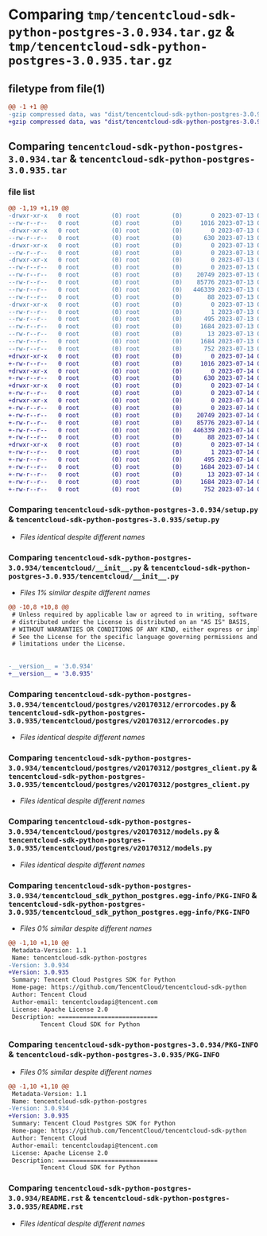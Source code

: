 # Comparing `tmp/tencentcloud-sdk-python-postgres-3.0.934.tar.gz` & `tmp/tencentcloud-sdk-python-postgres-3.0.935.tar.gz`

## filetype from file(1)

```diff
@@ -1 +1 @@
-gzip compressed data, was "dist/tencentcloud-sdk-python-postgres-3.0.934.tar", last modified: Thu Jul 13 00:30:52 2023, max compression
+gzip compressed data, was "dist/tencentcloud-sdk-python-postgres-3.0.935.tar", last modified: Fri Jul 14 00:35:55 2023, max compression
```

## Comparing `tencentcloud-sdk-python-postgres-3.0.934.tar` & `tencentcloud-sdk-python-postgres-3.0.935.tar`

### file list

```diff
@@ -1,19 +1,19 @@
-drwxr-xr-x   0 root         (0) root         (0)        0 2023-07-13 00:30:52.000000 tencentcloud-sdk-python-postgres-3.0.934/
--rw-r--r--   0 root         (0) root         (0)     1016 2023-07-13 00:30:52.000000 tencentcloud-sdk-python-postgres-3.0.934/setup.py
-drwxr-xr-x   0 root         (0) root         (0)        0 2023-07-13 00:30:52.000000 tencentcloud-sdk-python-postgres-3.0.934/tencentcloud/
--rw-r--r--   0 root         (0) root         (0)      630 2023-07-13 00:30:52.000000 tencentcloud-sdk-python-postgres-3.0.934/tencentcloud/__init__.py
-drwxr-xr-x   0 root         (0) root         (0)        0 2023-07-13 00:30:52.000000 tencentcloud-sdk-python-postgres-3.0.934/tencentcloud/postgres/
--rw-r--r--   0 root         (0) root         (0)        0 2023-07-13 00:30:52.000000 tencentcloud-sdk-python-postgres-3.0.934/tencentcloud/postgres/__init__.py
-drwxr-xr-x   0 root         (0) root         (0)        0 2023-07-13 00:30:52.000000 tencentcloud-sdk-python-postgres-3.0.934/tencentcloud/postgres/v20170312/
--rw-r--r--   0 root         (0) root         (0)        0 2023-07-13 00:30:52.000000 tencentcloud-sdk-python-postgres-3.0.934/tencentcloud/postgres/v20170312/__init__.py
--rw-r--r--   0 root         (0) root         (0)    20749 2023-07-13 00:30:52.000000 tencentcloud-sdk-python-postgres-3.0.934/tencentcloud/postgres/v20170312/errorcodes.py
--rw-r--r--   0 root         (0) root         (0)    85776 2023-07-13 00:30:52.000000 tencentcloud-sdk-python-postgres-3.0.934/tencentcloud/postgres/v20170312/postgres_client.py
--rw-r--r--   0 root         (0) root         (0)   446339 2023-07-13 00:30:52.000000 tencentcloud-sdk-python-postgres-3.0.934/tencentcloud/postgres/v20170312/models.py
--rw-r--r--   0 root         (0) root         (0)       88 2023-07-13 00:30:52.000000 tencentcloud-sdk-python-postgres-3.0.934/setup.cfg
-drwxr-xr-x   0 root         (0) root         (0)        0 2023-07-13 00:30:52.000000 tencentcloud-sdk-python-postgres-3.0.934/tencentcloud_sdk_python_postgres.egg-info/
--rw-r--r--   0 root         (0) root         (0)        1 2023-07-13 00:30:52.000000 tencentcloud-sdk-python-postgres-3.0.934/tencentcloud_sdk_python_postgres.egg-info/dependency_links.txt
--rw-r--r--   0 root         (0) root         (0)      495 2023-07-13 00:30:52.000000 tencentcloud-sdk-python-postgres-3.0.934/tencentcloud_sdk_python_postgres.egg-info/SOURCES.txt
--rw-r--r--   0 root         (0) root         (0)     1684 2023-07-13 00:30:52.000000 tencentcloud-sdk-python-postgres-3.0.934/tencentcloud_sdk_python_postgres.egg-info/PKG-INFO
--rw-r--r--   0 root         (0) root         (0)       13 2023-07-13 00:30:52.000000 tencentcloud-sdk-python-postgres-3.0.934/tencentcloud_sdk_python_postgres.egg-info/top_level.txt
--rw-r--r--   0 root         (0) root         (0)     1684 2023-07-13 00:30:52.000000 tencentcloud-sdk-python-postgres-3.0.934/PKG-INFO
--rw-r--r--   0 root         (0) root         (0)      752 2023-07-13 00:30:52.000000 tencentcloud-sdk-python-postgres-3.0.934/README.rst
+drwxr-xr-x   0 root         (0) root         (0)        0 2023-07-14 00:35:55.000000 tencentcloud-sdk-python-postgres-3.0.935/
+-rw-r--r--   0 root         (0) root         (0)     1016 2023-07-14 00:35:55.000000 tencentcloud-sdk-python-postgres-3.0.935/setup.py
+drwxr-xr-x   0 root         (0) root         (0)        0 2023-07-14 00:35:55.000000 tencentcloud-sdk-python-postgres-3.0.935/tencentcloud/
+-rw-r--r--   0 root         (0) root         (0)      630 2023-07-14 00:35:55.000000 tencentcloud-sdk-python-postgres-3.0.935/tencentcloud/__init__.py
+drwxr-xr-x   0 root         (0) root         (0)        0 2023-07-14 00:35:55.000000 tencentcloud-sdk-python-postgres-3.0.935/tencentcloud/postgres/
+-rw-r--r--   0 root         (0) root         (0)        0 2023-07-14 00:35:55.000000 tencentcloud-sdk-python-postgres-3.0.935/tencentcloud/postgres/__init__.py
+drwxr-xr-x   0 root         (0) root         (0)        0 2023-07-14 00:35:55.000000 tencentcloud-sdk-python-postgres-3.0.935/tencentcloud/postgres/v20170312/
+-rw-r--r--   0 root         (0) root         (0)        0 2023-07-14 00:35:55.000000 tencentcloud-sdk-python-postgres-3.0.935/tencentcloud/postgres/v20170312/__init__.py
+-rw-r--r--   0 root         (0) root         (0)    20749 2023-07-14 00:35:55.000000 tencentcloud-sdk-python-postgres-3.0.935/tencentcloud/postgres/v20170312/errorcodes.py
+-rw-r--r--   0 root         (0) root         (0)    85776 2023-07-14 00:35:55.000000 tencentcloud-sdk-python-postgres-3.0.935/tencentcloud/postgres/v20170312/postgres_client.py
+-rw-r--r--   0 root         (0) root         (0)   446339 2023-07-14 00:35:55.000000 tencentcloud-sdk-python-postgres-3.0.935/tencentcloud/postgres/v20170312/models.py
+-rw-r--r--   0 root         (0) root         (0)       88 2023-07-14 00:35:55.000000 tencentcloud-sdk-python-postgres-3.0.935/setup.cfg
+drwxr-xr-x   0 root         (0) root         (0)        0 2023-07-14 00:35:55.000000 tencentcloud-sdk-python-postgres-3.0.935/tencentcloud_sdk_python_postgres.egg-info/
+-rw-r--r--   0 root         (0) root         (0)        1 2023-07-14 00:35:55.000000 tencentcloud-sdk-python-postgres-3.0.935/tencentcloud_sdk_python_postgres.egg-info/dependency_links.txt
+-rw-r--r--   0 root         (0) root         (0)      495 2023-07-14 00:35:55.000000 tencentcloud-sdk-python-postgres-3.0.935/tencentcloud_sdk_python_postgres.egg-info/SOURCES.txt
+-rw-r--r--   0 root         (0) root         (0)     1684 2023-07-14 00:35:55.000000 tencentcloud-sdk-python-postgres-3.0.935/tencentcloud_sdk_python_postgres.egg-info/PKG-INFO
+-rw-r--r--   0 root         (0) root         (0)       13 2023-07-14 00:35:55.000000 tencentcloud-sdk-python-postgres-3.0.935/tencentcloud_sdk_python_postgres.egg-info/top_level.txt
+-rw-r--r--   0 root         (0) root         (0)     1684 2023-07-14 00:35:55.000000 tencentcloud-sdk-python-postgres-3.0.935/PKG-INFO
+-rw-r--r--   0 root         (0) root         (0)      752 2023-07-14 00:35:55.000000 tencentcloud-sdk-python-postgres-3.0.935/README.rst
```

### Comparing `tencentcloud-sdk-python-postgres-3.0.934/setup.py` & `tencentcloud-sdk-python-postgres-3.0.935/setup.py`

 * *Files identical despite different names*

### Comparing `tencentcloud-sdk-python-postgres-3.0.934/tencentcloud/__init__.py` & `tencentcloud-sdk-python-postgres-3.0.935/tencentcloud/__init__.py`

 * *Files 1% similar despite different names*

```diff
@@ -10,8 +10,8 @@
 # Unless required by applicable law or agreed to in writing, software
 # distributed under the License is distributed on an "AS IS" BASIS,
 # WITHOUT WARRANTIES OR CONDITIONS OF ANY KIND, either express or implied.
 # See the License for the specific language governing permissions and
 # limitations under the License.
 
 
-__version__ = '3.0.934'
+__version__ = '3.0.935'
```

### Comparing `tencentcloud-sdk-python-postgres-3.0.934/tencentcloud/postgres/v20170312/errorcodes.py` & `tencentcloud-sdk-python-postgres-3.0.935/tencentcloud/postgres/v20170312/errorcodes.py`

 * *Files identical despite different names*

### Comparing `tencentcloud-sdk-python-postgres-3.0.934/tencentcloud/postgres/v20170312/postgres_client.py` & `tencentcloud-sdk-python-postgres-3.0.935/tencentcloud/postgres/v20170312/postgres_client.py`

 * *Files identical despite different names*

### Comparing `tencentcloud-sdk-python-postgres-3.0.934/tencentcloud/postgres/v20170312/models.py` & `tencentcloud-sdk-python-postgres-3.0.935/tencentcloud/postgres/v20170312/models.py`

 * *Files identical despite different names*

### Comparing `tencentcloud-sdk-python-postgres-3.0.934/tencentcloud_sdk_python_postgres.egg-info/PKG-INFO` & `tencentcloud-sdk-python-postgres-3.0.935/tencentcloud_sdk_python_postgres.egg-info/PKG-INFO`

 * *Files 0% similar despite different names*

```diff
@@ -1,10 +1,10 @@
 Metadata-Version: 1.1
 Name: tencentcloud-sdk-python-postgres
-Version: 3.0.934
+Version: 3.0.935
 Summary: Tencent Cloud Postgres SDK for Python
 Home-page: https://github.com/TencentCloud/tencentcloud-sdk-python
 Author: Tencent Cloud
 Author-email: tencentcloudapi@tencent.com
 License: Apache License 2.0
 Description: ============================
         Tencent Cloud SDK for Python
```

### Comparing `tencentcloud-sdk-python-postgres-3.0.934/PKG-INFO` & `tencentcloud-sdk-python-postgres-3.0.935/PKG-INFO`

 * *Files 0% similar despite different names*

```diff
@@ -1,10 +1,10 @@
 Metadata-Version: 1.1
 Name: tencentcloud-sdk-python-postgres
-Version: 3.0.934
+Version: 3.0.935
 Summary: Tencent Cloud Postgres SDK for Python
 Home-page: https://github.com/TencentCloud/tencentcloud-sdk-python
 Author: Tencent Cloud
 Author-email: tencentcloudapi@tencent.com
 License: Apache License 2.0
 Description: ============================
         Tencent Cloud SDK for Python
```

### Comparing `tencentcloud-sdk-python-postgres-3.0.934/README.rst` & `tencentcloud-sdk-python-postgres-3.0.935/README.rst`

 * *Files identical despite different names*

